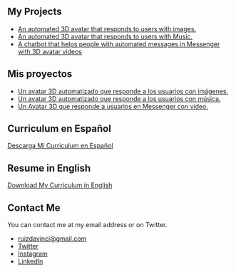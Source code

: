 <section>
  <h2>My Projects</h2>
  <ul>
    <li>
      <a href="https://fb.watch/kGBb-mTWY8/">An automated 3D avatar that responds to users with images.</a>
    </li>
    <li>
      <a href="my-mobile-app.com">An automated 3D avatar that responds to users with Music.</a>
    </li>
    <li>
      <a href="https://www.facebook.com/jettrendy">A chatbot that helps people with automated messages in Messenger with 3D avatar videos</a>
    </li>
  </ul>
</section>

<section>
  <h2>Mis proyectos</h2>
  <ul>
    <li>
      <a href="https://fb.watch/kGBb-mTWY8/">Un avatar 3D automatizado que responde a los usuarios con imágenes.</a>
    </li>
    <li>
      <a href="my-mobile-app.com">Un avatar 3D automatizado que responde a los usuarios con música.</a>
    </li>
    <li>
      <a href="https://www.facebook.com/jettrendy">Un Avatar 3D que responde a usuarios en Messenger con video.</a>
    </li>
  </ul>
</section>

<section>
  <h2>Curriculum en Español</h2>
  <a href="https://drive.google.com/file/d/1BcdE8U_Qt49DcuxTIPdMN_26SX3pVtuL/view?usp=sharing">Descarga Mi Curriculum en Español</a>
  <h2>Resume in English</h2>
  <a href="https://drive.google.com/file/d/1uTLMijLIUs3ih3O9aGRcbEx99K_SelW4/view?usp=sharing">Download My Curriculum in English</a>
</section>

<section>
  <h2>Contact Me</h2>
  <p>You can contact me at my email address or on Twitter.</p>
  <ul>
    <li>
      <a href="mailto:ruizdavinci@gmail.com">ruizdavinci@gmail.com</a>
    </li>
    <li>
      <a href="https://twitter.com/jettrendy">Twitter</a>
    </li>
    <li>
      <a href="https://www.instagram.com/jettrendy/">Instagram</a>
    </li>
    <li>
      <a href="https://www.linkedin.com/in/davidrzte/">LinkedIn</a
